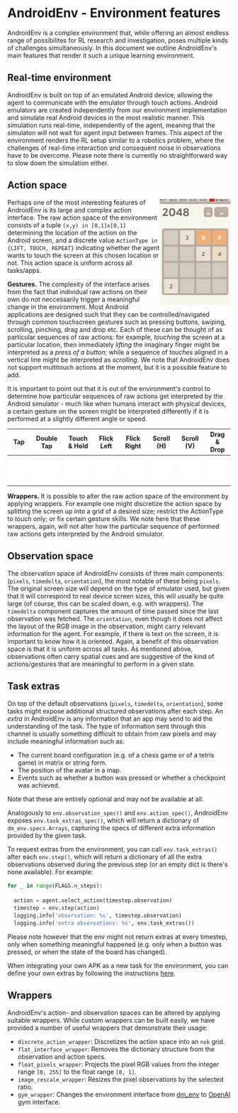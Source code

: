 # AndroidEnv - Environment features

AndroidEnv is a complex environment that, while offering an almost endless range
of possibilites for RL research and investigation, poses multiple kinds of
challenges simultaneously. In this document we outline AndroidEnv's main
features that render it such a unique learning environment.

## Real-time environment

AndroidEnv is built on top of an emulated Android device, allowing the agent to
communicate with the emulator through touch actions. Android emulators are
created independently from our environment implementation and simulate real
Android devices in the most realistic manner. This simulation runs real-time,
independently of the agent, meaning that the simulaton will not wait for agent
input between frames. This aspect of the environment renders the RL setup
similar to a robotics problem, where the challenges of real-time interaction and
consequent noise in observations have to be overcome. Please note there is
currently no straightforward way to slow down the simulation either.

## Action space

<img align="right" src="images/classic_2048.gif" width="160" height="240">

Perhaps one of the most interesting features of AndroidEnv is its large and
complex action interface. The raw action space of the environment consists of a
tuple `(x,y) in [0,1]x[0,1]` determining the location of the action on the
Android screen, and a discrete value `ActionType in {LIFT, TOUCH, REPEAT}`
indicating whether the agent wants to touch the screen at this chosen location
or not. This action space is uniform across all tasks/apps.

**Gestures.** The complexity of the interface arises from the fact that
individual raw actions on their own do not neccessarily trigger a meaningful
change in the environment. Most Android applications are designed such that they
can be controlled/navigated through common touchscreen gestures such as pressing
buttons, swiping, scrolling, pinching, drag and drop etc. Each of these can be
thought of as particular sequences of raw actions: for example, *touching* the
screen at a particular location, then immediately *lifting* the imaginary finger
might be interpreted as a *press of a button*; while a sequence of *touches*
aligned in a vertical line might be interpreted as *scrolling*. We note that
AndroidEnv does not support multitouch actions at the moment, but it is a
possible feature to add.

It is important to point out that it is out of the environment's control to
determine how particular sequences of raw actions get interpreted by the Android
simulator - much like when humans interact with physical devices, a certain
gesture on the screen might be interpreted differently if it is performed at a
slightly different angle or speed.

Tap                                                      | Double Tap                                                             | Touch & Hold                                                             | Flick Left                                                             | Flick Right                                                              | Scroll (H)                                                                           | Scroll (V)                                                                       | Drag & Drop
-------------------------------------------------------- | ---------------------------------------------------------------------- | ------------------------------------------------------------------------ | ---------------------------------------------------------------------- | ------------------------------------------------------------------------ | ------------------------------------------------------------------------------------ | -------------------------------------------------------------------------------- | -----------
![Screenshot of 'tap'](images/gestures/1-Finger-Tap.gif) | ![Screenshot of 'double_tap'](images/gestures/1-Finger-Double-Tap.gif) | ![Screenshot of 'touch_hold'](images/gestures/1-Finger-Touch-&-Hold.gif) | ![Screenshot of 'flick_left'](images/gestures/1-Finger-Flick-Left.gif) | ![Screenshot of 'flick_right'](images/gestures/1-Finger-Flick-Right.gif) | ![Screenshot of 'horizontal_scroll'](images/gestures/1-Finger-Horizontal-Scroll.gif) | ![Screenshot of 'vertical_scroll'](images/gestures/1-Finger-Vertical-Scroll.gif) | ![Screenshot of 'move'](images/gestures/1-Finger-Move.gif)

**Wrappers.** It is possible to alter the raw action space of the environment by
applying wrappers. For example one might discretize the action space by
splitting the screen up into a grid of a desired size; restrict the ActionType
to *touch* only; or fix certain gesture skills. We note here that these
wrappers, again, will not alter how the particular sequence of performed raw
actions gets interpreted by the Android simulator.

## Observation space

The observation space of AndroidEnv consists of three main components:
(`pixels`, `timedelta`, `orientation`), the most notable of these being
`pixels`. The original screen size will depend on the type of emulator used, but
given that it will correspond to real device screen sizes, this will usually be
quite large (of course, this can be scaled down, e.g. with wrappers). The
`timedelta` component captures the amount of time passed since the last
observation was fetched. The `orientation`, even though it does not affect the
layout of the RGB image in the observation, might carry relevant information for
the agent. For example, if there is text on the screen, it is important to know
how it is oriented. Again, a benefit of this observation space is that it is
uniform across all tasks. As mentioned above, observations often carry spatial
cues and are suggestive of the kind of actions/gestures that are meaningful to
perform in a given state.

## Task extras

On top of the default observations (`pixels`, `timedelta`, `orientation`), some
tasks might expose additional structured observations after each step. An
*extra* in AndroidEnv is any information that an app may send to aid the
understanding of the task. The type of information sent through this channel is
usually something difficult to obtain from raw pixels and may include meaningful
information such as:

*   The current board configuration (e.g. of a chess game or of a tetris game)
    in matrix or string form.
*   The position of the avatar in a map.
*   Events such as whether a button was pressed or whether a checkpoint was
    achieved.

Note that these are entirely optional and may not be available at all.

Analogously to `env.observation_spec()` and `env.action_spec()`, AndroidEnv
exposes `env.task_extras_spec()`, which will return a dictionary of
`dm_env.specs.Arrays`, capturing the specs of different extra information
provided by the given task.

To request extras from the environment, you can call `env.task_extras()` after
each `env.step()`, which will return a dictionary of all the extra observations
observed during the previous step (or an empty dict is there's none available).
For example:

```python
for _ in range(FLAGS.n_steps):

  action = agent.select_action(timestep.observation)
  timestep = env.step(action)
  logging.info('observation: %s', timestep.observation)
  logging.info('extra observations: %s', env.task_extras())
```

Please note however that the env might not return extras at every timestep, only
when something meaningful happened (e.g. only when a button was pressed, or when
the state of the board has changed).

When integrating your own APK as a new task for the environment, you can define
your own extras by following the instructions
[here](tasks.md#log-messages-and-custom-apks).

## Wrappers

AndroidEnv's action- and observation spaces can be altered by applying suitable
wrappers. While custom wrappers can be built easily, we have provided a number
of useful wrappers that demonstrate their usage:

*   `discrete_action_wrapper`: Discretizes the action space into an `nxk` grid.
*   `flat_interface_wrapper`: Removes the dictionary structure from the
    observation and action specs.
*   `float_pixels_wrapper`: Projects the pixel RGB values from the integer range
    `[0, 255]` to the float range `[0, 1]`.
*   `image_rescale_wrapper`: Resizes the pixel observations by the selected
    ratio.
*   `gym_wrapper`: Changes the environment interface from
    [dm_env](https://github.com/deepmind/dm_env) to
    [OpenAI](https://gym.openai.com/) gym interface.
